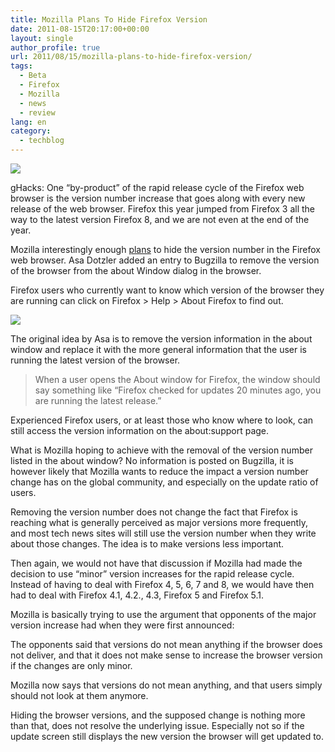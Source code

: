 ```yaml
---
title: Mozilla Plans To Hide Firefox Version
date: 2011-08-15T20:17:00+00:00
layout: single
author_profile: true
url: 2011/08/15/mozilla-plans-to-hide-firefox-version/
tags:
  - Beta
  - Firefox
  - Mozilla
  - news
  - review
lang: en
category: 
  - techblog
---
```

[![](http://3.bp.blogspot.com/--iUgHInhmNQ/TklyipenvII/AAAAAAAAD-A/1tQlEQXYcNo/s200/logo-wordmark-vertical.png)](http://3.bp.blogspot.com/--iUgHInhmNQ/TklyipenvII/AAAAAAAAD-A/1tQlEQXYcNo/s1600/logo-wordmark-vertical.png)

gHacks: One “by-product” of the rapid release cycle of the Firefox web browser is the version number increase that goes along with every new release of the web browser. Firefox this year jumped from Firefox 3 all the way to the latest version Firefox 8, and we are not even at the end of the year.

Mozilla interestingly enough [plans](https://bugzilla.mozilla.org/show_bug.cgi?id=678775) to hide the version number in the Firefox web browser. Asa Dotzler added an entry to Bugzilla to remove the version of the browser from the about Window dialog in the browser.

Firefox users who currently want to know which version of the browser they are running can click on Firefox > Help > About Firefox to find out.

[![](http://4.bp.blogspot.com/-oHKB-LRUUzE/Tkl3LwLacDI/AAAAAAAAD-E/_xYB7GGsww4/s400/about-firefox.png)](http://4.bp.blogspot.com/-oHKB-LRUUzE/Tkl3LwLacDI/AAAAAAAAD-E/_xYB7GGsww4/s1600/about-firefox.png)

The original idea by Asa is to remove the version information in the about window and replace it with the more general information that the user is running the latest version of the browser.

> When a user opens the About window for Firefox, the window should say something like “Firefox checked for updates 20 minutes ago, you are running the latest release.”

Experienced Firefox users, or at least those who know where to look, can still access the version information on the about:support page.

What is Mozilla hoping to achieve with the removal of the version number listed in the about window? No information is posted on Bugzilla, it is however likely that Mozilla wants to reduce the impact a version number change has on the global community, and especially on the update ratio of users.

Removing the version number does not change the fact that Firefox is reaching what is generally perceived as major versions more frequently, and most tech news sites will still use the version number when they write about those changes. The idea is to make versions less important.

Then again, we would not have that discussion if Mozilla had made the decision to use “minor” version increases for the rapid release cycle. Instead of having to deal with Firefox 4, 5, 6, 7 and 8, we would have then had to deal with Firefox 4.1, 4.2., 4.3, Firefox 5 and Firefox 5.1.

Mozilla is basically trying to use the argument that opponents of the major version increase had when they were first announced:

The opponents said that versions do not mean anything if the browser does not deliver, and that it does not make sense to increase the browser version if the changes are only minor.

Mozilla now says that versions do not mean anything, and that users simply should not look at them anymore.

Hiding the browser versions, and the supposed change is nothing more than that, does not resolve the underlying issue. Especially not so if the update screen still displays the new version the browser will get updated to.